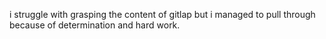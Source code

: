 i struggle with grasping the content of gitlap but i managed to pull through because of determination and hard work.